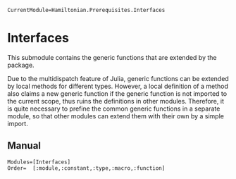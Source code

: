 ```@meta
CurrentModule=Hamiltonian.Prerequisites.Interfaces
```

# Interfaces

This submodule contains the generic functions that are extended by the package.

Due to the multidispatch feature of Julia, generic functions can be extended by local methods for different types. However, a local definition of a method also claims a new generic function if the generic function is not imported to the current scope, thus ruins the definitions in other modules. Therefore, it is quite necessary to prefine the common generic functions in a separate module, so that other modules can extend them with their own by a simple import.

## Manual

```@autodocs
Modules=[Interfaces]
Order=  [:module,:constant,:type,:macro,:function]
```
